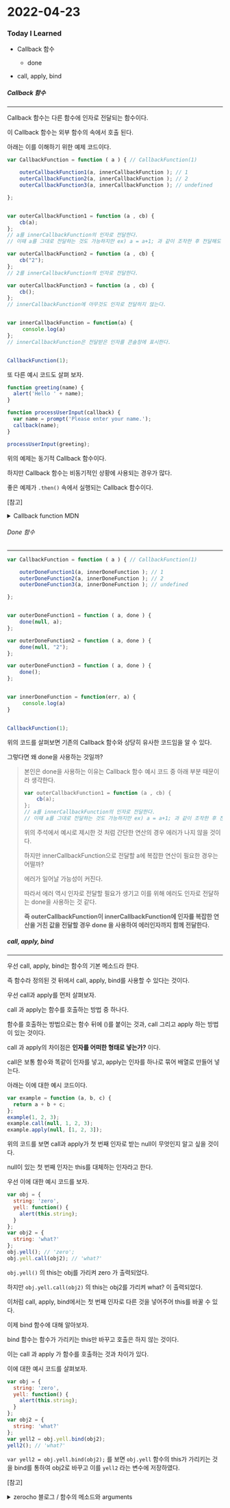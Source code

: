 # 2022-04-23

### Today I Learned

- Callback 함수
  - done

- call, apply, bind

##### Callback 함수

---

Callback 함수는 다른 함수에 인자로 전달되는 함수이다.

이 Callback 함수는 외부 함수의 속에서 호출 된다.



아래는 이를 이해하기 위한 예제 코드이다.

```javascript
var CallbackFunction = function ( a ) { // CallbackFunction(1)

    outerCallbackFunction1(a, innerCallbackFunction ); // 1
    outerCallbackFunction2(a, innerCallbackFunction ); // 2
    outerCallbackFunction3(a, innerCallbackFunction ); // undefined

};


var outerCallbackFunction1 = function (a , cb) {
    cb(a);
}; 
// a를 innerCallbackFunction의 인자로 전달한다.
// 이때 a를 그대로 전달하는 것도 가능하지만 ex) a = a+1; 과 같이 조작한 후 전달해도 상관없다.

var outerCallbackFunction2 = function (a , cb) {
    cb("2");
}; 
// 2를 innerCallbackFunction의 인자로 전달한다.

var outerCallbackFunction3 = function (a , cb) {
    cb();
}; 
// innerCallbackFunction에 아무것도 인자로 전달하지 않는다.


var innerCallbackFunction = function(a) {
     console.log(a) 
}; 
// innerCallbackFunction은 전달받은 인자를 콘솔창에 표시한다.


CallbackFunction(1);


```



또 다른 예시 코드도 살펴 보자.

```javascript
function greeting(name) {
  alert('Hello ' + name);
}

function processUserInput(callback) {
  var name = prompt('Please enter your name.');
  callback(name);
}

processUserInput(greeting);
```

위의 예제는 동기적 Callback 함수이다. 



하지만 Callback 함수는 비동기적인 상황에 사용되는 경우가 많다.

좋은 예제가 `.then()` 속에서 실행되는 Callback 함수이다.



[참고]

<details>
<summary>Callback function MDN</summary>
<a href = https://developer.mozilla.org/en-US/docs/Glossary/Callback_function> https://developer.mozilla.org/en-US/docs/Glossary/Callback_function </a>
</details>



###### Done 함수

---

```javascript
var CallbackFunction = function ( a ) { // CallbackFunction(1)

    outerDoneFunction1(a, innerDoneFunction ); // 1
    outerDoneFunction2(a, innerDoneFunction ); // 2
    outerDoneFunction3(a, innerDoneFunction ); // undefined

};


var outerDoneFunction1 = function ( a, done ) {
    done(null, a);
};

var outerDoneFunction2 = function ( a, done ) {
    done(null, "2");
};

var outerDoneFunction3 = function ( a, done ) {
    done();
};


var innerDoneFunction = function(err, a) { 
     console.log(a) 
}


CallbackFunction(1);

```

위의 코드를 살펴보면 기존의 Callback 함수와 상당히 유사한 코드임을 알 수 있다.



그렇다면 왜 done을 사용하는 것일까?



> 본인은 done을 사용하는 이유는 Callback 함수 예시 코드 중 아래 부분 때문이라 생각한다.
>
> ```javascript
> var outerCallbackFunction1 = function (a , cb) {
>     cb(a);
> }; 
> // a를 innerCallbackFunction의 인자로 전달한다.
> // 이때 a를 그대로 전달하는 것도 가능하지만 ex) a = a+1; 과 같이 조작한 후 전달해도 상관없다.
> ```
>
> 위의 주석에서 예시로 제시한 것 처럼 간단한 연산의 경우 에러가 나지 않을 것이다.
>
> 하지만 innerCallbackFunction으로 전달할 a에 복잡한 연산이 필요한 경우는 어떨까?
>
> 에러가 일어날 가능성이 커진다. 
>
> 따라서 에러 역시 인자로 전달할 필요가 생기고  이를 위해 에러도 인자로 전달하는 done을 사용하는 것 같다.
>
>
> 
> **즉 outerCallbackFunction이 innerCallbackFunction에 인자를 복잡한 연산을 거친 값을 전달할 경우 done 을 사용하여 에러인자까지 함께 전달한다.** 



##### call, apply, bind

---

우선 call, apply, bind는 함수의 기본 메소드라 한다.

즉 함수라 정의된 것 뒤에서 call, apply, bind를 사용할 수 있다는 것이다.



우선 call과 apply를 먼저 살펴보자.

call 과 apply는 함수를 호출하는 방법 중 하나다.

함수를 호출하는 방법으로는 함수 뒤에 ()를 붙이는 것과, call 그리고 apply 하는 방법이 있는 것이다.

call 과 apply의 차이점은 **인자를 어떠한 형태로 넣는가?** 이다.

call은 보통 함수와 똑같이 인자를 넣고, apply는 인자를 하나로 묶어 배열로 만들어 넣는다. 



아래는 이에 대한 예시 코드이다.

```javascript
var example = function (a, b, c) {
  return a + b + c;
};
example(1, 2, 3);
example.call(null, 1, 2, 3);
example.apply(null, [1, 2, 3]);
```

위의 코드를 보면 call과 apply가 첫 번째 인자로 받는 null이 무엇인지 알고 싶을 것이다.

null이 있는 첫 번째 인자는 this를 대체하는 인자라고 한다.

우선 이에 대한 예시 코드를 보자.

```javascript
var obj = {
  string: 'zero',
  yell: function() {
    alert(this.string);
  }
};
var obj2 = {
  string: 'what?'
};
obj.yell(); // 'zero';
obj.yell.call(obj2); // 'what?'
```

`obj.yell()` 의 this는 obj를 가리켜 zero 가 출력되었다.

하지만 `obj.yell.call(obj2)` 의 this는 obj2를 가리켜 what? 이 출력되었다. 



이처럼 call, apply, bind에서는 첫 번째 인자로 다른 것을 넣어주어 this를 바꿀 수 있다. 



이제 bind 함수에 대해 알아보자.

bind 함수는 함수가 가리키는 this만 바꾸고 호출은 하지 않는 것이다.

이는 call 과 apply 가 함수를 호출하는 것과 차이가 있다.



이에 대한 예시 코드를 살펴보자.

```javascript
var obj = {
  string: 'zero',
  yell: function() {
    alert(this.string);
  }
};
var obj2 = {
  string: 'what?'
};
var yell2 = obj.yell.bind(obj2);
yell2(); // 'what?'
```

`var yell2 = obj.yell.bind(obj2);` 를 보면 `obj.yell` 함수의 this가 가리키는 것을 bind를 통하여 obj2로 바꾸고 이를 `yell2` 라는 변수에 저장하였다. 



[참고]

<details>
<summary>zerocho 블로그 / 함수의 메소드와 arguments
</summary>
<a href=https://www.zerocho.com/category/JavaScript/post/57433645a48729787807c3fd > https://www.zerocho.com/category/JavaScript/post/57433645a48729787807c3fd</a>
</details>